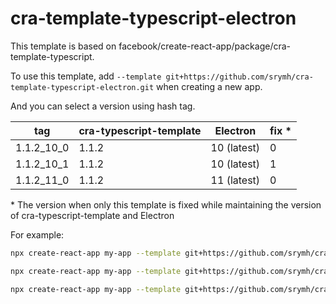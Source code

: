 # cra-template-typescript-electron

This template is based on facebook/create-react-app/package/cra-template-typescript.

To use this template, add `--template git+https://github.com/srymh/cra-template-typescript-electron.git` when creating a new app.	

And you can select a version using hash tag.

| tag            | cra-typescript-template | Electron    | fix \* |
| -------------- | ----------------------- | ----------- | ------ |
| 1.1.2_10_0     | 1.1.2                   | 10 (latest) | 0      |
| 1.1.2_10_1     | 1.1.2                   | 10 (latest) | 1      |
| 1.1.2_11_0     | 1.1.2                   | 11 (latest) | 0      |

\* The version when only this template is fixed while maintaining the version of cra-typescript-template and Electron

For example:  

``` sh
npx create-react-app my-app --template git+https://github.com/srymh/cra-template-typescript-electron.git
```

``` sh
npx create-react-app my-app --template git+https://github.com/srymh/cra-template-typescript-electron.git#1.1.2_10_1
```

``` sh
npx create-react-app my-app --template git+https://github.com/srymh/cra-template-typescript-electron.git#1.1.2_11_0
```
